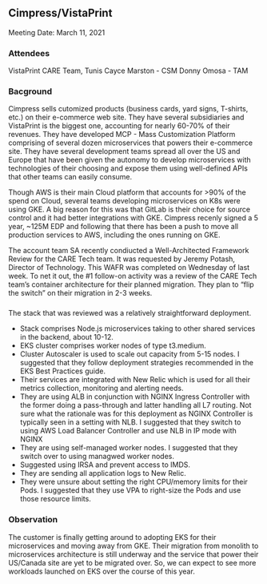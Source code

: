
## Cimpress/VistaPrint ##
Meeting Date: March 11, 2021

### Attendees ###
VistaPrint CARE Team, Tunis
Cayce Marston - CSM
Donny Omosa - TAM



### Bacground ###
Cimpress sells cutomized products (business cards, yard signs, T-shirts, etc.) on their e-commerce web site. They have several subsidiaries and VistaPrint is the biggest one, accounting for nearly 60-70% of their revenues. They have developed MCP - Mass Customization Platform comprising of several dozen microservices that powers their e-commerce site. They have several development teams spread all over the US and Europe that have been given the autonomy to develop microservices with technologies of their choosing and expose them using well-defined APIs that other teams can easily consume.

Though AWS is their main Cloud platform that accounts for >90% of the spend on Cloud, several teams developing microservices on K8s were using GKE. A big reason for this was that GitLab is their choice for source control and it had better integrations with GKE. Cimpress recenly signed a 5 year, ~125M EDP and following that there has been a push to move all production services to AWS, including the ones running on GKE.

The account team SA recently condiucted a Well-Architected Framework Review for the CARE Tech team.  It was requested by Jeremy Potash, Director of Technology.  This WAFR was completed on Wednesday of last week.  To net it out, the #1 follow-on activity was a review of the CARE Tech team’s container architecture for their planned migration.  They plan to “flip the switch” on their migration in 2-3 weeks.
###

The stack that was reviewed was a relatively straightforward deployment.
- Stack comprises Node.js microservices taking to other shared services in the backend, about 10-12.
- EKS cluster comprises worker nodes of type t3.medium. 
- Cluster Autoscaler is used to scale out capacity from 5-15 nodes. I suggested that they follow deployment strategies recommended in the EKS Best Practices guide.
- Their services are integrated with New Relic which is used for all their metrics collection, monitoring and alerting needs.
- They are using ALB in conjunction with NGINX Ingress Controller with the former doing a pass-through and latter handling all L7 routing. Not sure what the rationale was for this deployment as NGINX Controller is typically seen in a setting with NLB. I suggested that they switch to using AWS Load Balancer Controller and use NLB in IP mode with NGINX
- They are using self-managed worker nodes. I suggested that they switch over to using managwed worker nodes.
- Suggested using IRSA and prevent access to IMDS.
- They are sending all application logs to New Relic.
- They were unsure about setting the right CPU/memory limits for their Pods. I suggested that they use VPA to right-size the Pods and use those resource limits.

### Observation ###
The customer is finally getting around to adopting EKS for their microservices and moving away from GKE. Their migration from monolith to microservices architecture is still underway and the service that power their US/Canada site are yet to be migrated over. So, we can expect to see more workloads launched on EKS over the course of this year.

